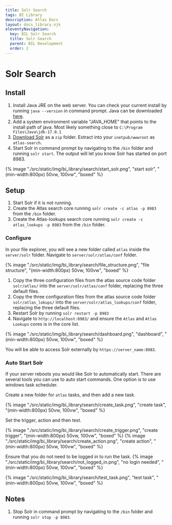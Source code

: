 ```yaml
---
title: Solr Search
tags: BI Library
description: Atlas Docs
layout: docs_library.njk
eleventyNavigation:
  key: BIL Solr Search
  title: Solr Search
  parent: BIL Development
  order: 2
---
```


# Solr Search

## Install

1. Install Java JRE on the web server. You can check your current install by running ``java --version`` in command prompt. Java can be downloaded [here](https://www.oracle.com/java/technologies/downloads/#jdk17-windows).
2. Add a system environment variable "JAVA_HOME" that points to the install path of java. Most likely something close to `C:\Program Files\Java\jdk-17.0.1`
3. [Download Solr](https://solr.apache.org/downloads.html) as a `zip` folder. Extract into your `inetpub/wwwroot` as `atlas-search`.
4. Start Solr in command prompt by navigating to the `/bin` folder and running `solr start`. The output will let you know Solr has started on port 8983.

{% image "./src/static/img/bi_library/search/start_solr.png", "start solr", "(min-width:800px) 50vw, 100vw", "boxed" %}

## Setup

1. Start Solr if it is not running.
2. Create the Atlas search core running `solr create -c atlas -p 8983` from the `/bin` folder.
3. Create the Atlas-lookups search core running `solr create -c atlas_lookups -p 8983` from the `/bin` folder.

### Configure
In your file explorer, you will see a new folder called `atlas` inside the `server/solr` folder. Navigate to `server/solr/atlas/conf` folder.

{% image "./src/static/img/bi_library/search/file_structure.png", "file structure", "(min-width:800px) 50vw, 100vw", "boxed" %}

1. Copy the three configuration files from the atlas source code folder `solr/atlas/` into the `server/solr/atlas/conf` folder, replacing the three default files.
2. Copy the three configuration files from the atlas source code folder `solr/atlas_lokups/` into the `server/solr/atlas_lookups/conf` folder, replacing the three default files.
3. Restart Solr by running `solr restart -p 8983`
4. Navigate to `http://localhost:8983/` and ensure the `Atlas` and `Atlas Lookups` cores is in the core list.

{% image "./src/static/img/bi_library/search/dashboard.png", "dashboard", "(min-width:800px) 50vw, 100vw", "boxed" %}

You will be able to access Solr externally by ``https://server_name:8983``.

### Auto Start Solr

If your server reboots you would like Solr to automatically start. There are several tools you can use to auto start commands. One option is to use windows task scheduler.

Create a new folder for `atlas` tasks, and then add a new task.

{% image "./src/static/img/bi_library/search/create_task.png", "create task", "(min-width:800px) 50vw, 100vw", "boxed" %}

Set the trigger, action and then test.

{% image "./src/static/img/bi_library/search/create_trigger.png", "create trigger", "(min-width:800px) 50vw, 100vw", "boxed" %}
{% image "./src/static/img/bi_library/search/create_action.png", "create action", "(min-width:800px) 50vw, 100vw", "boxed" %}

Ensure that you do not need to be logged in to run the task.
{% image "./src/static/img/bi_library/search/not_logged_in.png", "no login needed", "(min-width:800px) 50vw, 100vw", "boxed" %}

{% image "./src/static/img/bi_library/search/test_task.png", "test task", "(min-width:800px) 50vw, 100vw", "boxed" %}



## Notes

1. Stop Solr in command prompt by navigating to the `/bin` folder and running `solr stop -p 8983`.
